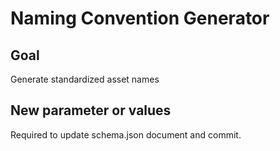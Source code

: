# Naming Convention Generator
## Goal 
Generate standardized asset names 

## New parameter or values
Required to update schema.json document and commit. 
